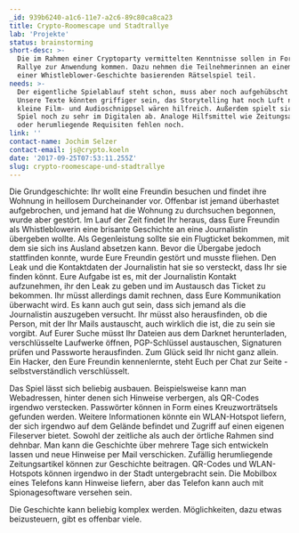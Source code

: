 ```yaml
---
_id: 939b6240-a1c6-11e7-a2c6-89c80ca8ca23
title: Crypto-Roomescape und Stadtrallye
lab: 'Projekte'
status: brainstorming
short-desc: >-
  Die im Rahmen einer Cryptoparty vermittelten Kenntnisse sollen in Form einer
  Rallye zur Anwendung kommen. Dazu nehmen die Teilnehmerinnen an einem auf
  einer Whistleblower-Geschichte basierenden Rätselspiel teil.
needs: >-
  Der eigentliche Spielablauf steht schon, muss aber noch aufgehübscht werden.
  Unsere Texte könnten griffiger sein, das Storytelling hat noch Luft nach oben,
  kleine Film- und Audioschnippsel wären hilfreich. Außerdem spielt sich das
  Spiel noch zu sehr im Digitalen ab. Analoge Hilfsmittel wie Zeitungsartikel
  oder herumliegende Requisiten fehlen noch.
link: ''
contact-name: Jochim Selzer
contact-email: js@crypto.koeln
date: '2017-09-25T07:53:11.255Z'
slug: crypto-roomescape-und-stadtrallye
---
```

Die Grundgeschichte: Ihr wollt eine Freundin besuchen und findet ihre Wohnung in heillosem Durcheinander vor. Offenbar ist jemand überhastet aufgebrochen, und jemand hat die Wohnung zu durchsuchen begonnen, wurde aber gestört. Im Lauf der Zeit findet Ihr heraus, dass Eure Freundin als Whistleblowerin eine brisante Geschichte an eine Journalistin übergeben wollte. Als Gegenleistung sollte sie ein Flugticket bekommen, mit dem sie sich ins Ausland absetzen kann. Bevor die Übergabe jedoch stattfinden konnte, wurde Eure Freundin gestört und musste fliehen. Den Leak und die Kontaktdaten der Journalistin hat sie so versteckt, dass Ihr sie finden könnt. Eure Aufgabe ist es, mit der Journalistin Kontakt aufzunehmen, ihr den Leak zu geben und im Austausch das Ticket zu bekommen. Ihr müsst allerdings damit rechnen, dass Eure Kommunikation überwacht wird. Es kann auch gut sein, dass sich jemand als die Journalistin auszugeben versucht. Ihr müsst also herausfinden, ob die Person, mit der Ihr Mails austauscht, auch wirklich die ist, die zu sein sie vorgibt. Auf Eurer Suche müsst Ihr Dateien aus dem Darknet herunterladen, verschlüsselte Laufwerke öffnen, PGP-Schlüssel austauschen, Signaturen prüfen und Passworte herausfinden. Zum Glück seid Ihr nicht ganz allein. Ein Hacker, den Eure Freundin kennenlernte, steht Euch per Chat zur Seite - selbstverständlich verschlüsselt.

Das Spiel lässt sich beliebig ausbauen. Beispielsweise kann man Webadressen, hinter denen sich Hinweise verbergen, als QR-Codes irgendwo verstecken. Passwörter können in Form eines Kreuzworträtsels gefunden werden. Weitere Informationen könnte ein WLAN-Hotspot liefern, der sich irgendwo auf dem Gelände befindet und Zugriff auf einen eigenen Fileserver bietet. Sowohl der zeitliche als auch der örtliche Rahmen sind dehnbar. Man kann die Geschichte über mehrere Tage sich entwickeln lassen und neue Hinweise per Mail verschicken. Zufällig herumliegende Zeitungsartikel können zur Geschichte beitragen. QR-Codes und WLAN-Hotspots können irgendwo in der Stadt untergebracht sein. Die Mobilbox eines Telefons kann Hinweise liefern, aber das Telefon kann auch mit Spionagesoftware versehen sein.

Die Geschichte kann beliebig komplex werden. Möglichkeiten, dazu etwas beizusteuern, gibt es offenbar viele.
